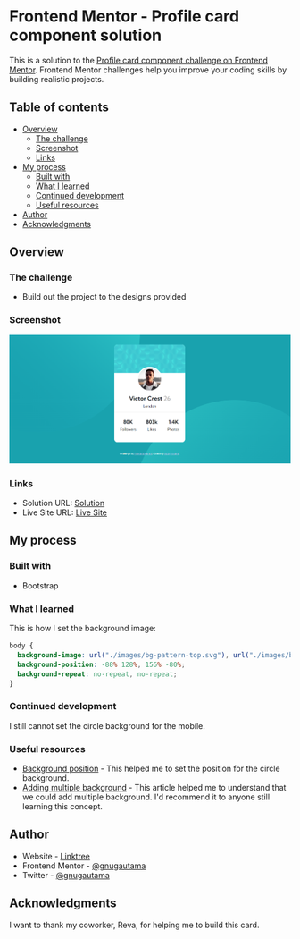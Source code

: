 # Frontend Mentor - Profile card component solution

This is a solution to the [Profile card component challenge on Frontend Mentor](https://www.frontendmentor.io/challenges/profile-card-component-cfArpWshJ). Frontend Mentor challenges help you improve your coding skills by building realistic projects.

## Table of contents

- [Overview](#overview)
  - [The challenge](#the-challenge)
  - [Screenshot](#screenshot)
  - [Links](#links)
- [My process](#my-process)
  - [Built with](#built-with)
  - [What I learned](#what-i-learned)
  - [Continued development](#continued-development)
  - [Useful resources](#useful-resources)
- [Author](#author)
- [Acknowledgments](#acknowledgments)

## Overview

### The challenge

- Build out the project to the designs provided

### Screenshot

![](./images/Frontend%20Mentor%20-%20Profile%20card%20component.png)

### Links

- Solution URL: [Solution](https://www.frontendmentor.io/solutions/responsive-profile-card-HyvLv3lv9)
- Live Site URL: [Live Site](https://profile-card-component-0c2a04.netlify.app/)

## My process

### Built with

- Bootstrap

### What I learned

This is how I set the background image:

```css
body {
  background-image: url("./images/bg-pattern-top.svg"), url("./images/bg-pattern-bottom.svg");
  background-position: -88% 128%, 156% -80%;
  background-repeat: no-repeat, no-repeat;
}
```

### Continued development

I still cannot set the circle background for the mobile.

### Useful resources

- [Background position](https://www.w3schools.com/cssref/pr_background-position.asp) - This helped me to set the position for the circle background.
- [Adding multiple background](https://www.w3schools.com/css/css3_backgrounds.asp) - This article helped me to understand that we could add multiple background. I'd recommend it to anyone still learning this concept.

## Author

- Website - [Linktree](https://linktr.ee/agungutama)
- Frontend Mentor - [@gnugautama](https://www.frontendmentor.io/profile/gnugautama)
- Twitter - [@gnugautama](https://www.twitter.com/@gnugautama)

## Acknowledgments

I want to thank my coworker, Reva, for helping me to build this card.
